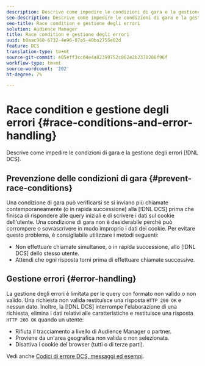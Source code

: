 ```yaml
---
description: Descrive come impedire le condizioni di gara e la gestione degli errori DCS.
seo-description: Descrive come impedire le condizioni di gara e la gestione degli errori DCS.
seo-title: Race condition e gestione degli errori
solution: Audience Manager
title: Race condition e gestione degli errori
uuid: b0aac960-6732-4e96-87a5-40ba2755e02d
feature: DCS
translation-type: tm+mt
source-git-commit: e05eff3cc04e4a82399752c862e2b2370286f96f
workflow-type: tm+mt
source-wordcount: '202'
ht-degree: 7%

---
```



# Race condition e gestione degli errori {#race-conditions-and-error-handling}

Descrive come impedire le condizioni di gara e la gestione degli errori [!DNL DCS].

## Prevenzione delle condizioni di gara {#prevent-race-conditions}

Una condizione di gara può verificarsi se si inviano più chiamate contemporaneamente (o in rapida successione) alla [!DNL DCS] prima che finisca di rispondere alle query iniziali e di scrivere i dati sul cookie dell&#39;utente. Una condizione di gara non è desiderabile perché può corrompere o sovrascrivere in modo improprio i dati dei cookie. Per evitare questo problema, è consigliabile utilizzare i metodi seguenti:

* Non effettuare chiamate simultanee, o in rapida successione, allo [!DNL DCS] dello stesso utente.
* Attendi che ogni risposta torni prima di effettuare chiamate successive.

## Gestione errori {#error-handling}

La gestione degli errori è limitata per le query con formato non valido o non valido. Una richiesta non valida restituisce una risposta `HTTP 200 OK` e nessun dato. Inoltre, la [!DNL DCS] interrompe l&#39;elaborazione di una richiesta, elimina i dati relativi alle caratteristiche e restituisce una risposta `HTTP 200 OK` quando un utente:

* Rifiuta il tracciamento a livello di Audience Manager  o partner.
* Proviene da un&#39;area geografica non valida o non selezionata.
* Disattiva i cookie del browser (tutti o di terze parti).

Vedi anche [Codici di errore DCS, messaggi ed esempi](../../../api/dcs-intro/dcs-api-reference/dcs-error-codes.md).